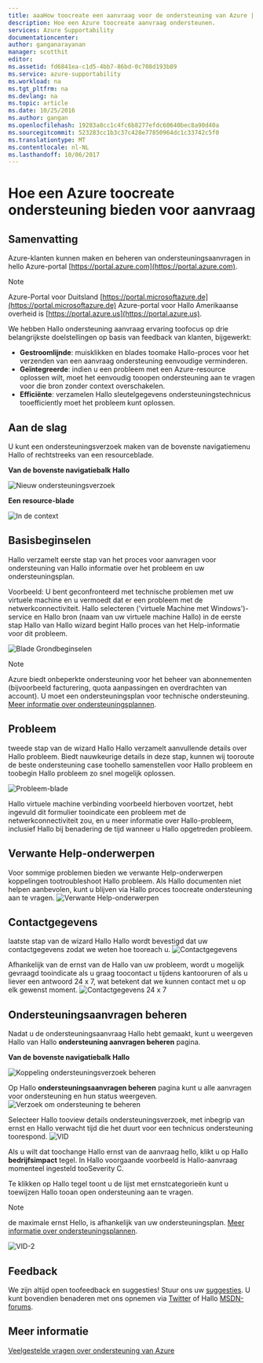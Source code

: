 ```yaml
---
title: aaaHow toocreate een aanvraag voor de ondersteuning van Azure | Microsoft Docs
description: Hoe een Azure toocreate aanvraag ondersteunen.
services: Azure Supportability
documentationcenter: 
author: ganganarayanan
manager: scotthit
editor: 
ms.assetid: fd6841ea-c1d5-4bb7-86bd-0c708d193b89
ms.service: azure-supportability
ms.workload: na
ms.tgt_pltfrm: na
ms.devlang: na
ms.topic: article
ms.date: 10/25/2016
ms.author: gangan
ms.openlocfilehash: 19283a8cc1c4fc6b8277efdc60640bec8a90d40a
ms.sourcegitcommit: 523283cc1b3c37c428e77850964dc1c33742c5f0
ms.translationtype: MT
ms.contentlocale: nl-NL
ms.lasthandoff: 10/06/2017
---
```

# <a name="how-toocreate-an-azure-support-request"></a>Hoe een Azure toocreate ondersteuning bieden voor aanvraag
## <a name="summary"></a>Samenvatting
Azure-klanten kunnen maken en beheren van ondersteuningsaanvragen in hello Azure-portal [https://portal.azure.com](https://portal.azure.com).

> [!NOTE]
> Azure-Portal voor Duitsland [https://portal.microsoftazure.de](https://portal.microsoftazure.de) Azure-portal voor Hallo Amerikaanse overheid is [https://portal.azure.us](https://portal.azure.us).
> 
> 

We hebben Hallo ondersteuning aanvraag ervaring toofocus op drie belangrijkste doelstellingen op basis van feedback van klanten, bijgewerkt:

* **Gestroomlijnde**: muisklikken en blades toomake Hallo-proces voor het verzenden van een aanvraag ondersteuning eenvoudige verminderen.
* **Geïntegreerde**: indien u een probleem met een Azure-resource oplossen wilt, moet het eenvoudig tooopen ondersteuning aan te vragen voor die bron zonder context overschakelen.
* **Efficiënte**: verzamelen Hallo sleutelgegevens ondersteuningstechnicus tooefficiently moet het probleem kunt oplossen.

## <a name="getting-started"></a>Aan de slag
U kunt een ondersteuningsverzoek maken van de bovenste navigatiemenu Hallo of rechtstreeks van een resourceblade.

**Van de bovenste navigatiebalk Hallo**

![Nieuw ondersteuningsverzoek](./media/how-to-create-azure-support-request/NewSupportRequest.png)

**Een resource-blade**

![In de context](./media/how-to-create-azure-support-request/Incontext.png)

## <a name="basics"></a>Basisbeginselen
Hallo verzamelt eerste stap van het proces voor aanvragen voor ondersteuning van Hallo informatie over het probleem en uw ondersteuningsplan.

Voorbeeld: U bent geconfronteerd met technische problemen met uw virtuele machine en u vermoedt dat er een probleem met de netwerkconnectiviteit.
Hallo selecteren ('virtuele Machine met Windows')-service en Hallo bron (naam van uw virtuele machine Hallo) in de eerste stap Hallo van Hallo wizard begint Hallo proces van het Help-informatie voor dit probleem.

![Blade Grondbeginselen](./media/how-to-create-azure-support-request/Basics.png)

> [!NOTE]
> Azure biedt onbeperkte ondersteuning voor het beheer van abonnementen (bijvoorbeeld facturering, quota aanpassingen en overdrachten van account). U moet een ondersteuningsplan voor technische ondersteuning. [Meer informatie over ondersteuningsplannen](https://azure.microsoft.com/support/plans).
> 
> 

## <a name="problem"></a>Probleem
tweede stap van de wizard Hallo Hallo verzamelt aanvullende details over Hallo probleem. Biedt nauwkeurige details in deze stap, kunnen wij tooroute de beste ondersteuning case toohello samenstellen voor Hallo probleem en toobegin Hallo probleem zo snel mogelijk oplossen.

![Probleem-blade](./media/how-to-create-azure-support-request/Problem.png)

Hallo virtuele machine verbinding voorbeeld hierboven voortzet, hebt ingevuld dit formulier tooindicate een probleem met de netwerkconnectiviteit zou, en u meer informatie over Hallo-probleem, inclusief Hallo bij benadering de tijd wanneer u Hallo opgetreden probleem.

## <a name="related-help"></a>Verwante Help-onderwerpen
Voor sommige problemen bieden we verwante Help-onderwerpen koppelingen tootroubleshoot Hallo probleem. Als Hallo documenten niet helpen aanbevolen, kunt u blijven via Hallo proces toocreate ondersteuning aan te vragen.
![Verwante Help-onderwerpen](./media/how-to-create-azure-support-request/RelatedHelp.png)

## <a name="contact-information"></a>Contactgegevens
laatste stap van de wizard Hallo Hallo wordt bevestigd dat uw contactgegevens zodat we weten hoe tooreach u.
![Contactgegevens](./media/how-to-create-azure-support-request/ContactInformation.png)

Afhankelijk van de ernst van de Hallo van uw probleem, wordt u mogelijk gevraagd tooindicate als u graag toocontact u tijdens kantooruren of als u liever een antwoord 24 x 7, wat betekent dat we kunnen contact met u op elk gewenst moment.
![Contactgegevens 24 x 7](./media/how-to-create-azure-support-request/ContactInformation-2.png)

## <a name="manage-support-requests"></a>Ondersteuningsaanvragen beheren
Nadat u de ondersteuningsaanvraag Hallo hebt gemaakt, kunt u weergeven Hallo van Hallo **ondersteuning aanvragen beheren** pagina.

**Van de bovenste navigatiebalk Hallo**

![Koppeling ondersteuningsverzoek beheren](./media/how-to-create-azure-support-request/ManageSupportRequest-link.png)

Op Hallo **ondersteuningsaanvragen beheren** pagina kunt u alle aanvragen voor ondersteuning en hun status weergeven.
![Verzoek om ondersteuning te beheren](./media/how-to-create-azure-support-request/ManageSupportRequest.png)

Selecteer Hallo tooview details ondersteuningsverzoek, met inbegrip van ernst en Hallo verwacht tijd die het duurt voor een technicus ondersteuning toorespond.
![VID](./media/how-to-create-azure-support-request/VID.png)

Als u wilt dat toochange Hallo ernst van de aanvraag hello, klikt u op Hallo **bedrijfsimpact** tegel. In Hallo voorgaande voorbeeld is Hallo-aanvraag momenteel ingesteld tooSeverity C.

Te klikken op Hallo tegel toont u de lijst met ernstcategorieën kunt u toewijzen Hallo tooan open ondersteuning aan te vragen.

> [!NOTE]
> de maximale ernst Hello, is afhankelijk van uw ondersteuningsplan. [Meer informatie over ondersteuningsplannen](https://azure.microsoft.com/support/plans).
> 
> 

![VID-2](./media/how-to-create-azure-support-request/VID-2.png)

## <a name="feedback"></a>Feedback
We zijn altijd open toofeedback en suggesties! Stuur ons uw [suggesties](https://feedback.azure.com/forums/266794-support-feedback). U kunt bovendien benaderen met ons opnemen via [Twitter](https://twitter.com/azuresupport) of Hallo [MSDN-forums](https://social.msdn.microsoft.com/Forums/azure).

## <a name="learn-more"></a>Meer informatie
[Veelgestelde vragen over ondersteuning van Azure](https://azure.microsoft.com/support/faq)


